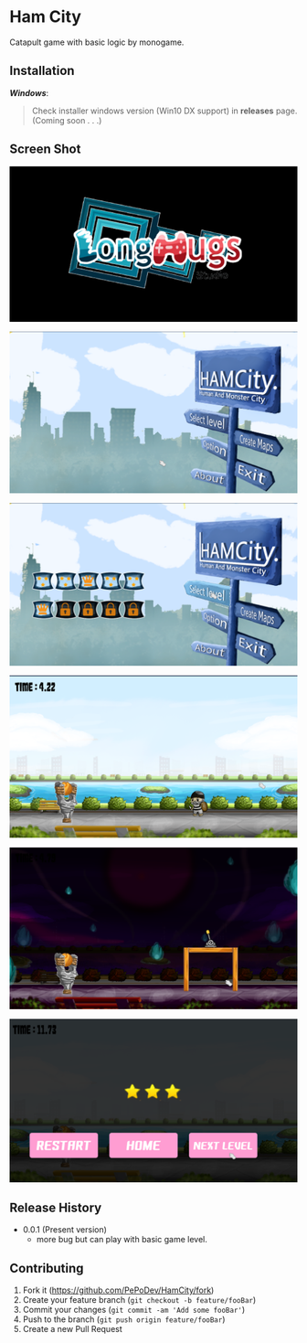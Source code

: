 # Ham City

Catapult game with basic logic by monogame.

## Installation

***Windows***:

> Check installer windows version (Win10 DX support) in __releases__ page. (Coming soon . . .)

## Screen Shot

![Splash Screen](Screenshots/01.png)

![Menu Screen](Screenshots/02.png)

![Menu-SelectLevel Screen](Screenshots/03.png)

![GamePlay-Day Screen](Screenshots/04.png)

![GamePlay-Night Screen](Screenshots/05.png)

![Win Screen](Screenshots/06.png)

## Release History
* 0.0.1 (Present version)
    * more bug but can play with basic game level.

## Contributing

1. Fork it (<https://github.com/PePoDev/HamCity/fork>)
2. Create your feature branch (`git checkout -b feature/fooBar`)
3. Commit your changes (`git commit -am 'Add some fooBar'`)
4. Push to the branch (`git push origin feature/fooBar`)
5. Create a new Pull Request
